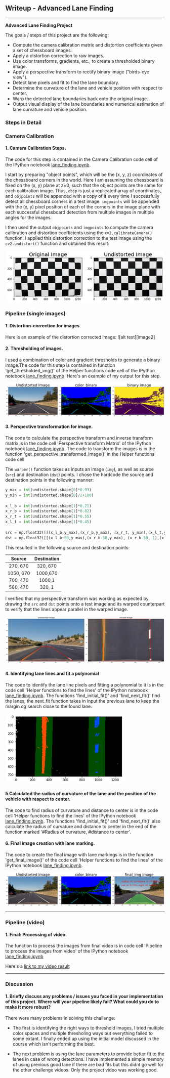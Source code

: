 ## Writeup - Advanced Lane Finding

---

**Advanced Lane Finding Project**

The goals / steps of this project are the following:

* Compute the camera calibration matrix and distortion coefficients given a set of chessboard images.
* Apply a distortion correction to raw images.
* Use color transforms, gradients, etc., to create a thresholded binary image.
* Apply a perspective transform to rectify binary image ("birds-eye view").
* Detect lane pixels and fit to find the lane boundary.
* Determine the curvature of the lane and vehicle position with respect to center.
* Warp the detected lane boundaries back onto the original image.
* Output visual display of the lane boundaries and numerical estimation of lane curvature and vehicle position.

[//]: # (Image References)

[image1]: ./out_images/calib_original.png "Calibration"

[image3]: ./out_images/lane_binary_1.png "Binary Example"

[image4]: ./out_images/transformed_perspective.png "Perspective Transformed Imaged"

[image5]: ./out_images/lane_identified.png "Fit Visual"
[image6]: ./out_images/lane_final.png "Output"
[video1]: ./out_project_video.mp4 "Video"

### Steps in Detail

### Camera Calibration

#### 1. Camera Calibration Steps.

The code for this step is contained in the Camera Calibration code cell of the IPython notebook [lane_finding.ipynb](./lane_finding.ipynb).

I start by preparing "object points", which will be the (x, y, z) coordinates of the chessboard corners in the world. Here I am assuming the chessboard is fixed on the (x, y) plane at z=0, such that the object points are the same for each calibration image.  Thus, `objp` is just a replicated array of coordinates, and `objpoints` will be appended with a copy of it every time I successfully detect all chessboard corners in a test image.  `imgpoints` will be appended with the (x, y) pixel position of each of the corners in the image plane with each successful chessboard detection from multiple images in multiple angles for the images. 

I then used the output `objpoints` and `imgpoints` to compute the camera calibration and distortion coefficients using the `cv2.calibrateCamera()` function.  I applied this distortion correction to the test image using the `cv2.undistort()` function and obtained this result: 

![alt text][image1] 

### Pipeline (single images)

#### 1. Distortion-correction for images.

Here is an example of the distortion corrected image:
![alt text][image2]

#### 2. Thresholding of images.

I used a combination of color and gradient thresholds to generate a binary image.The code for this step is contained in function 'get_thresholded_img()' of the Helper functions code cell of the IPython notebook [lane_finding.ipynb](./lane_finding.ipynb).  Here's an example of my output for this step.

![alt text][image3]

#### 3. Perspective transformation for image.

The code to calculate the perspective transform and inverse transform matrix is in the code cell 'Perspective transform Matrix' of  the IPython notebook [lane_finding.ipynb](./lane_finding.ipynb). The code to transform the images is in the function 'get_perspective_transformed_image()' in the Helper functions code cell

The `warper()` function takes as inputs an image (`img`), as well as source (`src`) and destination (`dst`) points.  I chose the hardcode the source and destination points in the following manner:

```python
y_max = int(undistorted.shape[0]*0.93)
y_min = int(undistorted.shape[0]/2+100)

x_l_b = int(undistorted.shape[1]*0.21)
x_r_b = int(undistorted.shape[1]*0.82)
x_r_t = int(undistorted.shape[1]*0.55)
x_l_t = int(undistorted.shape[1]*0.45)

src = np.float32([[(x_l_b,y_max),(x_r_b,y_max), (x_r_t, y_min),(x_l_t,y_min)]])
dst = np.float32([[(x_l_b+50,y_max),(x_r_b-50,y_max), (x_r_b-50, 1),(x_l_b+50,1)]])
```

This resulted in the following source and destination points:

| Source        | Destination   | 
|:-------------:|:-------------:| 
| 270, 670      | 320, 670      | 
| 1050, 670     | 1000,670      |
| 700, 470      | 1000,1        |
| 580, 470      | 320, 1        |

I verified that my perspective transform was working as expected by drawing the `src` and `dst` points onto a test image and its warped counterpart to verify that the lines appear parallel in the warped image.

![alt text][image4]

#### 4. Identifying lane lines and fit a polynomial

The code to identify the lane line pixels and fitting a polynomial to it is in the code cell 'Helper functions to find the lines' of the IPython notebook [lane_finding.ipynb](./lane_finding.ipynb). The functions 'find_initial_fit()' and 'find_next_fit()' find the lanes, the next_fit function takes in input the previous lane to keep the margin og search close to the found lane. 


![alt text][image5]

#### 5.Calculated the radius of curvature of the lane and the position of the vehicle with respect to center.

The code to find radius of curvature and distance to center is in the code cell 'Helper functions to find the lines' of the IPython notebook [lane_finding.ipynb](./lane_finding.ipynb). The functions 'find_initial_fit()' and 'find_next_fit()' also calculate the radius of curvature and distance to center in the end of the function marked '#Radius of curvature, #distance to center'. 

#### 6. Final image creation with lane marking.

The code to create the final image with lane markings is in the function 'get_final_image()' of the code cell 'Helper functions to find the lines' of the IPython notebook [lane_finding.ipynb](./lane_finding.ipynb). 

![alt text][image6]

---

### Pipeline (video)

#### 1. Final: Processing of video.

The function to process the images from final video is in code cell 'Pipeline to process the images from video' of the IPython notebook [lane_finding.ipynb](./lane_finding.ipynb)

Here's a [link to my video result](./out_project_video.mp4)

---

### Discussion

#### 1. Briefly discuss any problems / issues you faced in your implementation of this project.  Where will your pipeline likely fail?  What could you do to make it more robust?

There were many problems in solving this challenge:
- The first is identifying the right ways to threshold images, I tried multiple color spaces and multiple thresholing ways but everything failed to some extant. I finally ended up using the initial model discussed in the course which isn't performing the best. 

- The next problem is using the lane parameters to provide better fit to the lanes in case of wrong detections. I have implemented a simple memory of using previous good lane if there are bad fits but this didnt go well for the other challenge videos. Only the project video was working good. 


